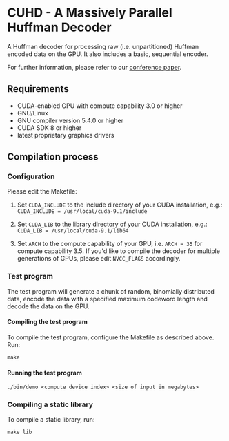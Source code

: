 # CUHD - A Massively Parallel Huffman Decoder

A Huffman decoder for processing raw (i.e. unpartitioned) Huffman encoded data on the GPU. It also includes a basic, sequential encoder.

For further information, please refer to our [conference paper](https://doi.org/10.1145/3225058.3225076).

## Requirements

* CUDA-enabled GPU with compute capability 3.0 or higher
* GNU/Linux
* GNU compiler version 5.4.0 or higher
* CUDA SDK 8 or higher
* latest proprietary graphics drivers

## Compilation process

### Configuration

Please edit the Makefile:

1. Set `CUDA_INCLUDE` to the include directory of your CUDA installation, e.g.: `CUDA_INCLUDE = /usr/local/cuda-9.1/include`

2. Set `CUDA_LIB` to the library directory of your CUDA installation, e.g.: `CUDA_LIB = /usr/local/cuda-9.1/lib64`

3. Set `ARCH` to the compute capability of your GPU, i.e. `ARCH = 35` for compute capability 3.5. If you'd like to compile the decoder for multiple generations of GPUs, please edit `NVCC_FLAGS` accordingly.

### Test program

The test program will generate a chunk of random, binomially distributed data, encode the data with a specified maximum codeword length and decode the data on the GPU.

#### Compiling the test program

To compile the test program, configure the Makefile as described above. Run:

`make`

#### Running the test program

`./bin/demo <compute device index> <size of input in megabytes>`

### Compiling a static library

To compile a static library, run:

`make lib`

